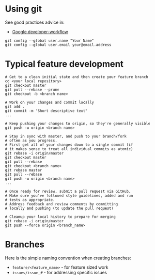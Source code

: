 # Using git

See good practices advice in:
- [Google developer-workflow](https://github.com/googledatalab/datalab/wiki/Developer-Workflow)



```
git config --global user.name "Your Name"
git config --global user.email your@email.address
```

# Typical feature development

```
# Get to a clean initial state and then create your feature branch
cd <your local repository>
git checkout master
git pull --rebase --prune
git checkout -b <branch name>

# Work on your changes and commit locally
git add .
git commit -m "Short descriptive text"
...

# Keep pushing your changes to origin, so they're generally visible
git push -u origin <branch name>

# Stay in sync with master, and push to your branch/fork
# often as you progress.
# First get all of your changes down to a single commit (if
# it makes sense to treat all individual commits as atomic)
git rebase -i origin/master
git checkout master
git pull --rebase
git checkout <branch name>
git rebase master
git pull --rebase
git push -u origin <branch name>
...

# Once ready for review, submit a pull request via GitHub.
# Make sure you've followed style guidelines, added and run
# tests as appropriate.
# Address feedback and review comments by committing
# locally and pushing (to update the pull request)

# Cleanup your local history to prepare for merging
git rebase -i origin/master
git push --force origin <branch_name>
```

# Branches

Here is the simple naming convention when creating branches:

* `feature/<feature_name>` - for feature sized work
* `issues/issue_#` - for addressing specific issues
